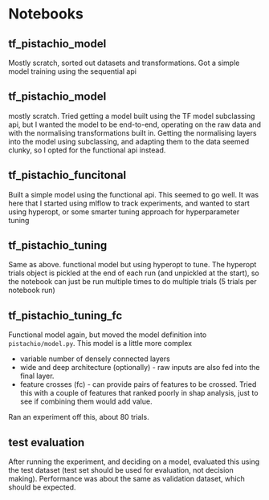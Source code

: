 # Notebooks

## tf_pistachio_model
Mostly scratch, sorted out datasets and transformations. Got a simple model training using the sequential api

## tf_pistachio_model
mostly scratch. Tried getting a model built using the TF model subclassing api, but I wanted the model to be end-to-end, operating on the raw data and with the normalising transformations built in. Getting the normalising layers into the model using subclassing, and adapting them to the data seemed clunky, so I opted for the functional api instead.

## tf_pistachio_funcitonal

Built a simple model using the functional api. This seemed to go well. It was here that I started using mlflow to track experiments, and wanted to start using hyperopt, or some smarter tuning approach for hyperparameter tuning

## tf_pistachio_tuning

Same as above. functional model but using hyperopt to tune. The hyperopt trials object is pickled at the end of each run (and unpickled at the start), so the notebook can just be run multiple times to do multiple trials (5 trials per notebook run)

## tf_pistachio_tuning_fc

Functional model again, but moved the model definition into `pistachio/model.py`. This model is a little more complex
  - variable number of densely connected layers
  - wide and deep architecture (optionally) - raw inputs are also fed into the final layer. 
  - feature crosses (fc) - can provide pairs of features to be crossed. Tried this with a couple of features that ranked poorly in shap analysis, just to see if combining them would add value.

Ran an experiment off this, about 80 trials.

## test evaluation

After running the experiment, and deciding on a model, evaluated this using the test dataset (test set should be used for evaluation, not decision making). Performance was about the same as validation dataset, which should be expected.
